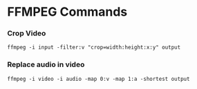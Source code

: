 # FFMPEG Commands

### Crop Video

```
ffmpeg -i input -filter:v "crop=width:height:x:y" output
```

### Replace audio in video

```
ffmpeg -i video -i audio -map 0:v -map 1:a -shortest output
```